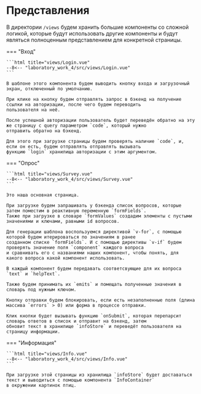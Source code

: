 # Представления

В директории `/views` будем хранить большие компоненты со сложной логикой, которые будут использовать другие компоненты и 
будут являться полноценным представлением для конкретной страницы.

=== "Вход"

    ```html title="views/Login.vue"
    --8<-- "laboratory_work_4/src/views/Login.vue"
    ```

    В шаблоне этого компонента будем выводить кнопку входа и загрузочный экран, отключенный по умолчанию.

    При клике на кнопку будем отправлять запрос в бэкенд на получение ссылки на авторизации, после чего будем переводить 
    пользователя на неё.

    После успешной авторизации пользователь будет переведён обратно на эту же страницу с query параметром `code`, который нужно 
    отправить обратно на бэкенд.

    Для этого при загрузке страницы будем проверять наличие `code`, и, если он есть, будем отправлять отправлять вызывать 
    функцию `login` хранилища авторизации с этим аргументом.


=== "Опрос"

    ```html title="views/Survey.vue"
    --8<-- "laboratory_work_4/src/views/Survey.vue"
    ```

    Это наша основная страница.

    При загрузке будем запрашивать у бэкенда список вопросов, которые затем поместим в реактивную переменную `formFields`.
    Также при загрузке в словаре `formValues` создадим элементы с пустыми значениями и ключами, равными id вопросов.

    Для генерации шаблона воспользуемся директивой `v-for`, с помощью которой будем итерироваться по значениям в ранее 
    созданном списке `formFields`. И с помощью директивы `v-if` будем проверять значение поля `component` каждого вопроса 
    и сравнивать его с названиями наших компонент, чтобы понять, для какого вопроса какой компонент использовать.

    В каждый компонент будем передавать соответсвующие для их вопроса `text` и `helpText`. 

    Также будем принимать их `emits` и помещать полученные значения в словарь под нужным ключом.

    Кнопку отправки будем блокировать, если есть незаполненные поля (длина массива `errors` > 0) или форма в процессе отправки.

    Клик кнопки будет вызывать функцию `onSubmit`, которая перепарсит словарь ответов в список и отправит на бэкенд, затем 
    обновит текст в хранилище `infoStore` и переведёт пользователя на страницу информации.


=== "Информация"

    ```html title="views/Info.vue"
    --8<-- "laboratory_work_4/src/views/Info.vue"
    ```

    При загрузке этой страницы из хранилища `infoStore` будет доставаться текст и выводиться с помощью компонента `InfoContainer` 
    в окружении картинок птиц.